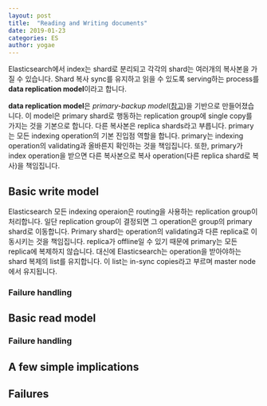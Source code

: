 ```yaml
---
layout: post
title:  "Reading and Writing documents"
date: 2019-01-23
categories: ES
author: yogae
---
```


Elasticsearch에서 index는 shard로 분리되고 각각의 shard는 여러개의 복사본을 가질 수 있습니다. Shard 복사 sync를 유지하고 읽을 수 있도록 serving하는 process를 **data replication model**이라고 합니다.

**data replication model**은 *primary-backup model*([참고](https://www.microsoft.com/en-us/research/publication/pacifica-replication-in-log-based-distributed-storage-systems/))을 기반으로 만들어졌습니다. 이 model은 primary shard로 행동하는 replication group에 single copy를 가지는 것을 기본으로 합니다. 다른 복사본은 replica shards라고 부릅니다. primary는 모든 indexing operation의 기본 진입점 역할을 합니다. primary는 indexing operation의 validating과 올바른지 확인하는 것을 책임집니다. 또한, primary가 index operation을 받으면 다른 복사본으로 복사 operation(다른 replica shard로 복사)을 책임집니다. 

## Basic write model

Elasticsearch 모든 indexing operaion은 routing을 사용하는 replication group이 처리합니다. 일단 replication group이 결정되면 그 operation은 group의 primary shard로 이동합니다. Primary shard는 operation의 validating과 다른 replica로 이동시키는 것을 책임집니다. replica가 offline일 수 있기 때문에 primary는 모든 replica에 복제하지 않습니다. 대신에 Elasticsearch는 operation을 받아야하는 shard 복제의 list를 유지합니다. 이 list는 in-sync copies라고 부르며 master node에서 유지됩니다. 

### Failure handling

## Basic read model

###  Failure handling

## A few simple implications

## Failures

